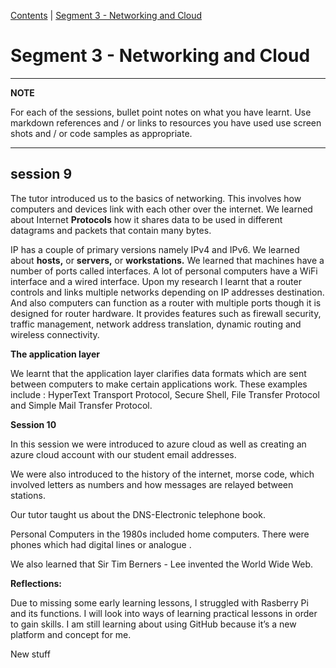 [Contents](../personal_learning_record/personal_learning_record.md) | [Segment 3 - Networking and Cloud](../personal_learning_record/segment3.md) 

# Segment 3 - Networking and Cloud

---
**NOTE**

For each of the sessions, bullet point notes on what you have learnt.
Use markdown references and / or links to resources you have used
use  screen shots and / or code samples as appropriate.

---

## session 9

The tutor introduced us to the basics of networking. This involves how computers and devices link with each other over the internet. We learned about Internet **Protocols** how it shares data to be used in different datagrams and packets that contain many bytes.

IP has a couple of primary versions namely IPv4 and IPv6. We learned about **hosts,** or **servers,** or **workstations.** We learned that machines have a number of ports called interfaces. A lot of personal computers have a WiFi interface and a wired interface. Upon my research I learnt that a router controls and links multiple networks depending on IP addresses destination. And also computers can function as a router with multiple ports though it is designed for router hardware. It provides features such as firewall security, traffic management, network address translation, dynamic routing and wireless connectivity.

**The application layer**

We learnt that the application layer clarifies data formats which are sent between computers to make certain applications work. These examples include : HyperText Transport Protocol, Secure Shell, File Transfer Protocol and Simple Mail Transfer Protocol.

**Session 10**

In this session we were introduced to azure cloud as well as creating an azure cloud account with our student email addresses.

We were also introduced to the history of the internet, morse code, which involved letters as numbers and how messages are relayed between stations.

Our tutor taught us about the DNS-Electronic telephone book.

Personal Computers in the 1980s included home computers. There were phones which had digital lines or analogue .

We also learned that Sir Tim Berners - Lee invented the World Wide Web.

**Reflections:**

Due to missing some early learning lessons, I struggled with Rasberry Pi and its functions. I will look into ways of learning practical lessons in order to gain skills. I am still learning about using GitHub because it’s a new platform and concept for me.


New stuff

